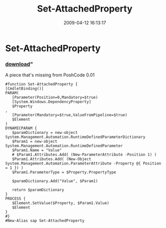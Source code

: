 ﻿---
pid:            1017
parent:         0
children:       
poster:         Joel Bennett
title:          Set-AttachedProperty
date:           2009-04-12 16:13:17
format:         posh
---

# Set-AttachedProperty

### [download](1017.ps1)"

A piece that's missing from PoshCode 0.01

```posh
#function Set-AttachedProperty {
[CmdletBinding()]
PARAM(
   [Parameter(Position=0,Mandatory=$true)
   [System.Windows.DependencyProperty]
   $Property
,
   [Parameter(Mandatory=$true,ValueFromPipeline=$true)
   $Element
)
DYNAMICPARAM {
   $paramDictionary = new-object System.Management.Automation.RuntimeDefinedParameterDictionary
   $Param1 = new-object System.Management.Automation.RuntimeDefinedParameter
   $Param1.Name = "Value"
   # $Param1.Attributes.Add( (New-ParameterAttribute -Position 1) )
   $Param1.Attributes.Add( (New-Object System.Management.Automation.ParameterAttribute -Property @{ Position = 1 }) )
   $Param1.ParameterType = $Property.PropertyType
           
   $paramDictionary.Add("Value", $Param1)
   
   return $paramDictionary
}
PROCESS {
   $Element.SetValue($Property, $Param1.Value)
   $Element
}
#}
#New-Alias sap Set-AttachedProperty

```
